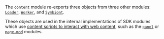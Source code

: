 <!-- This Source Code Form is subject to the terms of the Mozilla Public
   - License, v. 2.0. If a copy of the MPL was not distributed with this
   - file, You can obtain one at http://mozilla.org/MPL/2.0/. -->

<!-- contributed by Irakli Gozalishvili [gozala@mozilla.com] -->

The `content` module re-exports three objects from
three other modules: [`Loader`](modules/sdk/content/loader.html),
[`Worker`](modules/sdk/content/worker.html), and
[`Symbiont`](modules/sdk/content/symbiont.html).

These objects are used in the internal implementations of SDK modules which use
[content scripts to interact with web content](dev-guide/guides/content-scripts/index.html),
such as the [`panel`](modules/sdk/panel.html) or [`page-mod`](modules/sdk/page-mod.html)
modules.

[Loader]:
[Worker]:modules/sdk/content/worker.html
[Symbiont]:modules/sdk/content/symbiont.html

